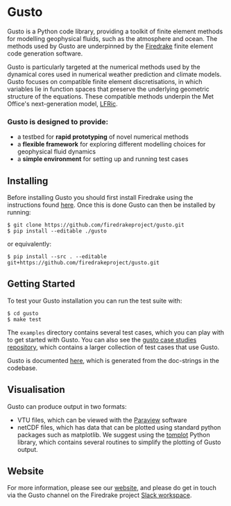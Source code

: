 # Gusto

Gusto is a Python code library, providing a toolkit of finite element methods for modelling geophysical fluids, such as the atmosphere and ocean.
The methods used by Gusto are underpinned by the [Firedrake](http://firedrakeproject.org) finite element code generation software.

Gusto is particularly targeted at the numerical methods used by the dynamical cores used in numerical weather prediction and climate models.
Gusto focuses on compatible finite element discretisations, in which variables lie in function spaces that preserve the underlying geometric structure of the equations.
These compatible methods underpin the Met Office's next-generation model, [LFRic](https://www.metoffice.gov.uk/research/approach/modelling-systems/lfric).

### Gusto is designed to provide:
- a testbed for **rapid prototyping** of novel numerical methods
- a **flexible framework** for exploring different modelling choices for geophysical fluid dynamics
- a **simple environment** for setting up and running test cases

## Installing

Before installing Gusto you should first install Firedrake using the instructions found [here](https://firedrakeproject.org/install).
Once this is done Gusto can then be installed by running:
```
$ git clone https://github.com/firedrakeproject/gusto.git
$ pip install --editable ./gusto
```
or equivalently:
```
$ pip install --src . --editable git+https://github.com/firedrakeproject/gusto.git
```

## Getting Started

To test your Gusto installation you can run the test suite with:
```
$ cd gusto
$ make test
```

The `examples` directory contains several test cases, which you can play with to get started with Gusto.
You can also see the [gusto case studies repository](https://github.com/firedrakeproject/gusto_case_studies), which contains a larger collection of test cases that use Gusto.

Gusto is documented [here](https://www.firedrakeproject.org/gusto-docs/), which is generated from the doc-strings in the codebase.

## Visualisation

Gusto can produce output in two formats:
- VTU files, which can be viewed with the [Paraview](https://www.paraview.org/) software
- netCDF files, which has data that can be plotted using standard python packages such as matplotlib. We suggest using the [tomplot](https://github.com/tommbendall/tomplot) Python library, which contains several routines to simplify the plotting of Gusto output.

## Website

For more information, please see our [website](https://www.firedrakeproject.org/gusto/), and please do get in touch via the Gusto channel on the Firedrake project [Slack workspace](https://firedrakeproject.slack.com/).
